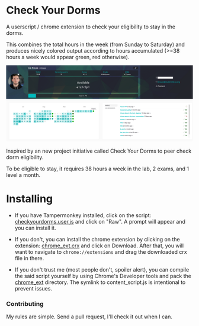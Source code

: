 # Check Your Dorms
A userscript / chrome extension to check your eligibility to stay in the dorms.

This combines the total hours in the week (from Sunday to Saturday) and produces nicely colored output according to hours accumulated (>=38 hours a week would appear green, red otherwise).

![](extension_screenshot2.png)

Inspired by an new project initiative called Check Your Dorms to peer check dorm eligibility.  

To be eligible to stay, it requires 38 hours a week in the lab, 2 exams, and 1 level a month.

# Installing

- If you have Tampermonkey installed, click on the script: [checkyourdorms.user.js](checkyourdorms.user.js) and click on "Raw".  A prompt will appear and you can install it.

- If you don't, you can install the chrome extension by clicking on the extension: [chrome_ext.crx](chrome_ext.crx) and click on Download.  After that, you will want to navigate to `chrome://extensions` and drag the downloaded crx file in there.

- If you don't trust me (most people don't, spoiler alert), you can compile the said script yourself by using Chrome's Developer tools and pack the [chrome_ext](chrome_ext) directory.  The symlink to content_script.js is intentional to prevent issues.

### Contributing

My rules are simple.  Send a pull request, I'll check it out when I can.
